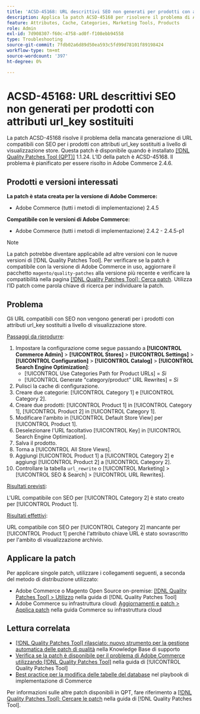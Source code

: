 ```yaml
---
title: 'ACSD-45168: URL descrittivi SEO non generati per prodotti con attributi url_key sostituiti'
description: Applica la patch ACSD-45168 per risolvere il problema di Adobe Commerce, in cui gli URL compatibili con SEO non vengono generati per i prodotti con attributi url_key sostituiti a livello di visualizzazione dello store.
feature: Attributes, Cache, Categories, Marketing Tools, Products
role: Admin
exl-id: 7d908307-f60c-4758-ad0f-f108ebb94558
type: Troubleshooting
source-git-commit: 7fdb02a6d89d50ea593c5fd99d78101f89198424
workflow-type: tm+mt
source-wordcount: '397'
ht-degree: 0%

---
```


# ACSD-45168: URL descrittivi SEO non generati per prodotti con attributi url_key sostituiti

La patch ACSD-45168 risolve il problema della mancata generazione di URL compatibili con SEO per i prodotti con attributi url_key sostituiti a livello di visualizzazione store. Questa patch è disponibile quando è installato [[!DNL Quality Patches Tool (QPT)]](https://experienceleague.adobe.com/en/docs/commerce-operations/tools/quality-patches-tool/quality-patches-tool-to-self-serve-quality-patches) 1.1.24. L’ID della patch è ACSD-45168. Il problema è pianificato per essere risolto in Adobe Commerce 2.4.6.

## Prodotti e versioni interessati

**La patch è stata creata per la versione di Adobe Commerce:**

* Adobe Commerce (tutti i metodi di implementazione) 2.4.5

**Compatibile con le versioni di Adobe Commerce:**

* Adobe Commerce (tutti i metodi di implementazione) 2.4.2 - 2.4.5-p1

>[!NOTE]
>
>La patch potrebbe diventare applicabile ad altre versioni con le nuove versioni di [!DNL Quality Patches Tool]. Per verificare se la patch è compatibile con la versione di Adobe Commerce in uso, aggiornare il pacchetto `magento/quality-patches` alla versione più recente e verificare la compatibilità nella pagina [[!DNL Quality Patches Tool]: Cerca patch](https://experienceleague.adobe.com/tools/commerce-quality-patches/index.html). Utilizza l’ID patch come parola chiave di ricerca per individuare la patch.

## Problema

Gli URL compatibili con SEO non vengono generati per i prodotti con attributi url_key sostituiti a livello di visualizzazione store.

<u>Passaggi da riprodurre</u>:

1. Impostare la configurazione come segue passando a **[!UICONTROL Commerce Admin]** > **[!UICONTROL Stores]** > **[!UICONTROL Settings]** > **[!UICONTROL Configuration]** > **[!UICONTROL Catalog]** > **[!UICONTROL Search Engine Optimization]**:
   * [!UICONTROL Use Categories Path for Product URLs] = *Sì*
   * [!UICONTROL Generate "category/product" URL Rewrites] = *Sì*
1. Pulisci la cache di configurazione.
1. Creare due categorie: [!UICONTROL Category 1] e [!UICONTROL Category 2].
1. Creare due prodotti: [!UICONTROL Product 1] in [!UICONTROL Category 1], [!UICONTROL Product 2] in [!UICONTROL Category 1].
1. Modificare l&#39;ambito in [!UICONTROL Default Store View] per [!UICONTROL Product 1].
1. Deselezionare l&#39;URL facoltativo [!UICONTROL Key] in [!UICONTROL Search Engine Optimization].
1. Salva il prodotto.
1. Torna a [!UICONTROL All Store Views].
1. Aggiungi [!UICONTROL Product 1] a [!UICONTROL Category 2] e aggiungi [!UICONTROL Product 2] a [!UICONTROL Category 2].
1. Controllare la tabella `url_rewrite` o [!UICONTROL Marketing] > [!UICONTROL SEO & Search] > [!UICONTROL URL Rewrites].

<u>Risultati previsti</u>:

L&#39;URL compatibile con SEO per [!UICONTROL Category 2] è stato creato per [!UICONTROL Product 1].

<u>Risultati effettivi</u>:

URL compatibile con SEO per [!UICONTROL Category 2] mancante per [!UICONTROL Product 1] perché l&#39;attributo chiave URL è stato sovrascritto per l&#39;ambito di visualizzazione archivio.

## Applicare la patch

Per applicare singole patch, utilizzare i collegamenti seguenti, a seconda del metodo di distribuzione utilizzato:

* Adobe Commerce o Magento Open Source on-premise: [[!DNL Quality Patches Tool] > Utilizzo](/help/tools/quality-patches-tool/usage.md) nella guida di [!DNL Quality Patches Tool]
* Adobe Commerce su infrastruttura cloud: [Aggiornamenti e patch > Applica patch](https://experienceleague.adobe.com/docs/commerce-cloud-service/user-guide/develop/upgrade/apply-patches.html) nella guida Commerce su infrastruttura cloud

## Lettura correlata

* [[!DNL Quality Patches Tool] rilasciato: nuovo strumento per la gestione automatica delle patch di qualità](https://experienceleague.adobe.com/en/docs/commerce-operations/tools/quality-patches-tool/quality-patches-tool-to-self-serve-quality-patches) nella Knowledge Base di supporto
* [Verifica se la patch è disponibile per il problema di Adobe Commerce utilizzando  [!DNL Quality Patches Tool]](/help/tools/quality-patches-tool/patches-available-in-qpt/check-patch-for-magento-issue-with-magento-quality-patches.md) nella guida di [!UICONTROL Quality Patches Tool]
* [Best practice per la modifica delle tabelle del database](https://experienceleague.adobe.com/en/docs/commerce-operations/implementation-playbook/best-practices/development/modifying-core-and-third-party-tables#why-adobe-recommends-avoiding-modifications) nel playbook di implementazione di Commerce

Per informazioni sulle altre patch disponibili in QPT, fare riferimento a [[!DNL Quality Patches Tool]: Cercare le patch](https://experienceleague.adobe.com/tools/commerce-quality-patches/index.html) nella guida di [!DNL Quality Patches Tool].

